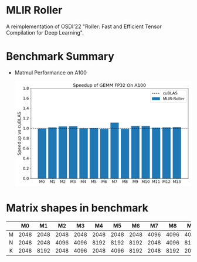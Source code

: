 # MLIR Roller
A reimplementation of OSDI'22 "Roller: Fast and Efficient Tensor Compilation for Deep Learning".

# Benchmark Summary
- Matmul Performance on A100

  <div>
    <img src="./images/gemm_fp32_benchmark.png" alt="gemm fp32 performance on A100" />
  </div>


# Matrix shapes in benchmark
| | M0 | M1 | M2 | M3 | M4 | M5 | M6 | M7 | M8 | M9 | M10 | M11 | M12 | M13 |
|:---:| :---: | :---: | :---: | :---: | :---: | :---: | :---: | :---: | :---: | :---: | :---: | :---: | :---: | :---: |
| M | 2048 | 2048 | 2048 | 2048 | 2048 | 2048 | 2048 | 4096 | 4096 | 4096 | 4096 | 8192 | 8192 | 8192 |
| N | 2048 | 2048 | 4096 | 4096 | 8192 | 8192 | 8192 | 2048 | 4096 | 8192 | 8192 | 2048 | 4096 | 4096 |
| K | 2048 | 8192 | 2048 | 4096 | 2048 | 4096 | 8192 | 2048 | 8192 | 2048 | 4096 | 8192 | 2048 | 4096 |
